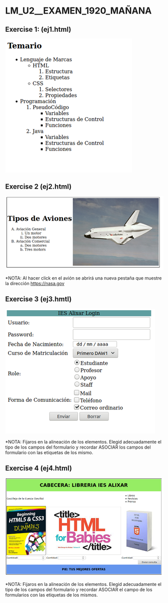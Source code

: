 # LM_U2__EXAMEN_1920_MAÑANA

Exercise 1: (ej1.html)
---

![ Imagen ejercicio1](ex1.png)

Exercise 2 (ej2.html)
---

![ Imagen ejercicio1](ej2.png)

*NOTA: Al hacer click en el avión se abrirá una nueva pestaña que muestre la dirección https://nasa.gov

Exercise 3 (ej3.hmtl)
---

![ Imagen ejercicio1](ej3.png)

*NOTA: Fijaros en la alineación de los elementos. Elegid adecuadamente el tipo de los campos del formulario y recordar ASOCIAR los campos del formulario con las etiquetas de los mismo.

Exercise 4 (ej4.html)
---

![ Imagen ejercicio1](ex4.png)

*NOTA: Fijaros en la alineación de los elementos. Elegid adecuadamente el tipo de los campos del formulario y recordar ASOCIAR el campo de los formularios con las etiquetas de los mismos.